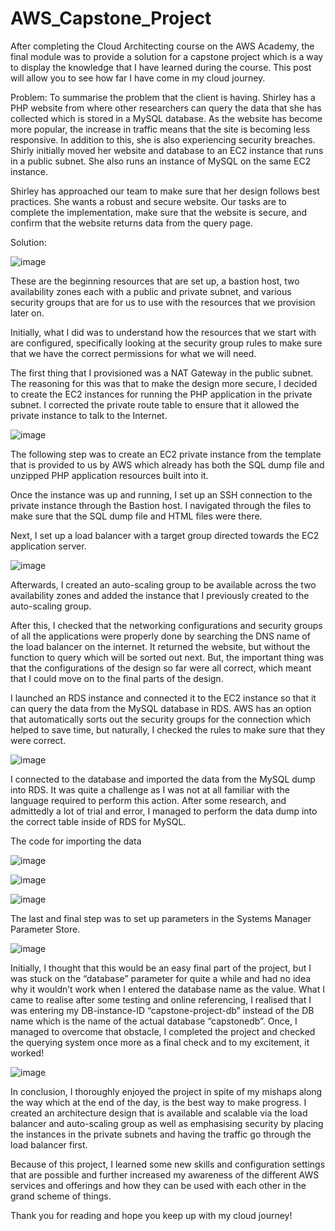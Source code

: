 # AWS_Capstone_Project
After completing the Cloud Architecting course on the AWS Academy, the final module was to provide a solution for a capstone project which is a way to display the knowledge that I have learned during the course. This post will allow you to see how far I have come in my cloud journey.

Problem:
To summarise the problem that the client is having. Shirley has a PHP website from where other researchers can query the data that she has collected which is stored in a MySQL database. As the website has become more popular, the increase in traffic means that the site is becoming less responsive. In addition to this, she is also experiencing security breaches.
Shirly initially moved her website and database to an EC2 instance that runs in a public subnet. She also runs an instance of MySQL on the same EC2 instance.

Shirley has approached our team to make sure that her design follows best practices. She wants a robust and secure website.
Our tasks are to complete the implementation, make sure that the website is secure, and confirm that the website returns data from the query page.

Solution:

![image](https://github.com/DylanRaimondi/AWS_Capstone_Project/assets/111287803/8039ed6f-7296-456e-b6a8-c26d68eec6e0)


These are the beginning resources that are set up, a bastion host, two availability zones each with a public and private subnet, and various security groups that are for us to use with the resources that we provision later on.

Initially, what I did was to understand how the resources that we start with are configured, specifically looking at the security group rules to make sure that we have the correct permissions for what we will need.

The first thing that I provisioned was a NAT Gateway in the public subnet. The reasoning for this was that to make the design more secure, I decided to create the EC2 instances for running the PHP application in the private subnet. I corrected the private route table to ensure that it allowed the private instance to talk to the Internet.

![image](https://github.com/DylanRaimondi/AWS_Capstone_Project/assets/111287803/c2ff2523-0a58-40f8-a212-513af9caca0e)


The following step was to create an EC2 private instance from the template that is provided to us by AWS which already has both the SQL dump file and unzipped PHP application resources built into it.

Once the instance was up and running, I set up an SSH connection to the private instance through the Bastion host. I navigated through the files to make sure that the SQL dump file and HTML files were there.

Next, I set up a load balancer with a target group directed towards the EC2 application server.

![image](https://github.com/DylanRaimondi/AWS_Capstone_Project/assets/111287803/9fd22391-77c3-4757-b0e0-0c88ba64b083)


Afterwards, I created an auto-scaling group to be available across the two availability zones and added the instance that I previously created to the auto-scaling group.

After this, I checked that the networking configurations and security groups of all the applications were properly done by searching the DNS name of the load balancer on the internet. It returned the website, but without the function to query which will be sorted out next. But, the important thing was that the configurations of the design so far were all correct, which meant that I could move on to the final parts of the design.

I launched an RDS instance and connected it to the EC2 instance so that it can query the data from the MySQL database in RDS. AWS has an option that automatically sorts out the security groups for the connection which helped to save time, but naturally, I checked the rules to make sure that they were correct.

![image](https://github.com/DylanRaimondi/AWS_Capstone_Project/assets/111287803/7a2af6dd-7cab-4bc0-8235-4e6cb4e8fdde)


I connected to the database and imported the data from the MySQL dump into RDS. It was quite a challenge as I was not at all familiar with the language required to perform this action. After some research, and admittedly a lot of trial and error, I managed to perform the data dump into the correct table inside of RDS for MySQL.

The code for importing the data

![image](https://github.com/DylanRaimondi/AWS_Capstone_Project/assets/111287803/3de054a9-391b-4fa6-9ba4-16474b073b44)

![image](https://github.com/DylanRaimondi/AWS_Capstone_Project/assets/111287803/b993ee75-a1dc-4e15-951e-332d16f70e30)

![image](https://github.com/DylanRaimondi/AWS_Capstone_Project/assets/111287803/63ee4c6a-3110-42f8-85da-c96d9f3eb48d)


The last and final step was to set up parameters in the Systems Manager Parameter Store.

![image](https://github.com/DylanRaimondi/AWS_Capstone_Project/assets/111287803/8bcc141c-1730-4756-adec-3d87341beef6)


Initially, I thought that this would be an easy final part of the project, but I was stuck on the “database” parameter for quite a while and had no idea why it wouldn’t work when I entered the database name as the value. What I came to realise after some testing and online referencing, I realised that I was entering my DB-instance-ID “capstone-project-db” instead of the DB name which is the name of the actual database “capstonedb”. Once, I managed to overcome that obstacle, I completed the project and checked the querying system once more as a final check and to my excitement, it worked!

![image](https://github.com/DylanRaimondi/AWS_Capstone_Project/assets/111287803/0b08551f-d049-496a-8c01-ef9ca814c460)


In conclusion, I thoroughly enjoyed the project in spite of my mishaps along the way which at the end of the day, is the best way to make progress. I created an architecture design that is available and scalable via the load balancer and auto-scaling group as well as emphasising security by placing the instances in the private subnets and having the traffic go through the load balancer first.

Because of this project, I learned some new skills and configuration settings that are possible and further increased my awareness of the different AWS services and offerings and how they can be used with each other in the grand scheme of things.

Thank you for reading and hope you keep up with my cloud journey!
